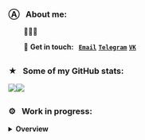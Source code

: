 <!--
**shashinma/shashinma** is a ✨ _special_ ✨ repository because its `README.md` (this file) appears on your GitHub profile.

Here are some ideas to get you started:

- 🔭 I’m currently working on ...
- 🌱 I’m currently learning ...
- 👯 I’m looking to collaborate on ...
- 🤔 I’m looking for help with ...
- 💬 Ask me about ...
- 📫 How to reach me: ...
- 😄 Pronouns: ...
- ⚡ Fun fact: ...
-->
### Ⓐ⠀About me:
<!-- - 👹 Voodoo with percussion built in 🪘 -->
<!-- - 👨🏻‍💻 I'm starting to develop a startup project  **[`@ZTSecurity`](https://github.com/ZTSecurity "ZTSecurity")** -->
⠀⠀⠀👨🏻‍💻 <!-- I'm starting to develop a startup project -->  <!-- **[`@ZTSecurity`](https://github.com/ZTSecurity "ZTSecurity")** -->

⠀⠀⠀📮 **Get in touch:**⠀**[`Email`](mailto:shashinma@icloud.com "Email")**  **[`Telegram`](https://t.me/shashinma "Telegram")**  **[`VK`](https://vk.com/shashinma "VK")** 
</br>

##

### ★⠀Some of my GitHub stats:
<a href="https://github.com/shashinma?tab=repositories"><img align="center" src="https://github-readme-stats-git-masterrstaa-rickstaa.vercel.app/api?username=shashinma&title_color=4382e5&icon_color=ed9657&text_color=757c84&bg_color=0000&show_icons=true&count_private=true&include_all_commits=true&hide_border=true&custom_title=✎⠀Account⠀Stats"/></a><a href="https://github.com/shashinma?tab=repositories"><a href="https://github.com/shashinma?tab=repositories"><img align="center" src="https://github-readme-stats-git-masterrstaa-rickstaa.vercel.app/api/top-langs/?username=shashinma&title_color=4382e5&icon_color=ed9657&text_color=757c84&bg_color=0000&custom_title=﹤/﹥⠀Used⠀Languages&langs_count=8&layout=compact&hide_border=true"/>
##
</a>

### ⚙︎⠀Work in progress:

<details>
  <summary><strong>Overview</strong></summary>
  </br>
    <a href="https://github.com/shashinma/VoteApp">
      <img align="center" src="https://github-readme-stats-git-masterrstaa-rickstaa.vercel.app/api/pin/?username=shashinma&repo=VoteApp&show_owner=false&title_color=4382e5&icon_color=ed9657&text_color=757c84&bg_color=0000" />
    </a>⠀<a href="https://github.com/shashinma/POSTerminalWebApp">
      <img align="center" src="https://github-readme-stats-git-masterrstaa-rickstaa.vercel.app/api/pin/?username=shashinma&repo=POSTerminalWebApp&show_owner=false&title_color=4382e5&icon_color=ed9657&text_color=757c84&bg_color=0000" />
    </a>
</br>
    </br>
      <a href="https://github.com/shashinma/ESP-Dumpster">
      <img align="center" src="https://github-readme-stats-git-masterrstaa-rickstaa.vercel.app/api/pin/?username=shashinma&repo=ESP-Dumpster&show_owner=false&title_color=4382e5&icon_color=ed9657&text_color=757c84&bg_color=0000" />
    </a>⠀<a href="https://github.com/shashinma/CSEB-Windows">
      <img align="center" src="https://github-readme-stats-git-masterrstaa-rickstaa.vercel.app/api/pin/?username=shashinma&repo=CSEB-Windows&show_owner=false&title_color=4382e5&icon_color=ed9657&text_color=757c84&bg_color=0000" />
    </a>
  </br>
</details>

<!--
## A few words about my team project | Coming soon... 😴
<details>
  <summary><strong>Overview</strong></summary>
  </br>
  
  ⠀⠀[<img src='https://github.com/shashinma/shashinma/blob/main/source/CyberTechLaboratory_WhitePlastic.png' alt='github' height='170'>](https://github.com/CyberTechLaboratory) 
  
</details>
-->
<!--![Michael's github stats](https://github-readme-stats.vercel.app/api?username=shashinma) -->
